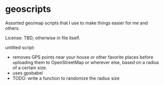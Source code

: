 geoscripts
==========

Assorted geo/map scripts that I use to make things easier for me and others. 

License: TBD; otherwise in file itself. 



untitled script: 

- removes GPS points near your house or other favorite places before uploading them to OpenStreetMap or wherever else, based on a radius of a certain size.
- uses gpsbabel
- TODO: write a function to randomize the radius size 